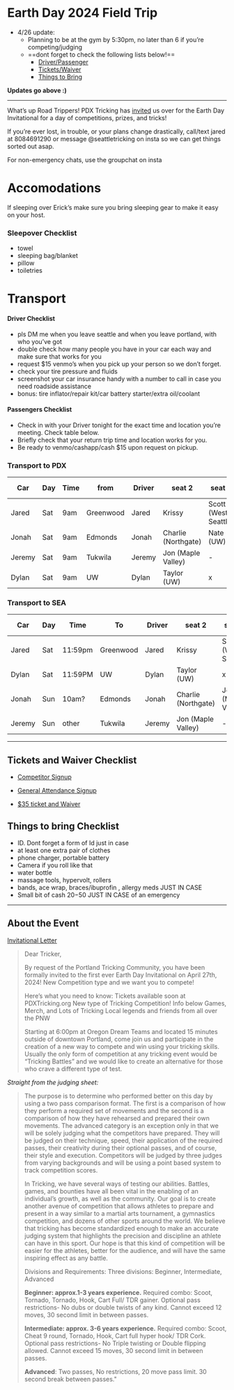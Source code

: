 # Earth Day 2024 Field Trip

- 4/26 update:
    - Planning to be at the gym by 5:30pm, no later than 6 if you’re competing/judging
    - ==dont forget to check the following lists below!==
        - [Driver/Passenger](#driver-checklist)
        - [Tickets/Waiver](#tickets-and-waiver-checklist)
        - [Things to Bring](#things-to-bring-checklist)

**Updates go above :)** 
___  



What’s up Road Trippers! PDX Tricking has [invited](https://docs.google.com/document/d/1CNeEMOGY-I3WvGw91sKMb-Zu0rW3dz9SqcELI3s2hGU/edit) us over for the Earth Day Invitational for a day of competitions, prizes, and tricks!

If you’re ever lost, in trouble, or your plans change drastically, call/text jared at 8084691290 or message @seattletricking on insta so we can get things sorted out asap.

For non-emergency chats, use the groupchat on insta

# Accomodations
If sleeping over Erick’s make sure you bring sleeping gear to make it easy on your host.
### Sleepover Checklist
- towel
- sleeping bag/blanket
- pillow
- toiletries




# Transport
#### Driver Checklist
- pls DM me when you leave seattle and when you leave portland, with who you’ve got
- double check how many people you have in your car each way and make sure that works for you
- request $15 venmo’s when you pick up your person so we don’t forget.
- check your tire pressure and fluids
- screenshot your car insurance handy with a number to call in case you need roadside assistance
- bonus: tire inflator/repair kit/car battery starter/extra oil/coolant
#### Passengers Checklist
- Check in with your Driver tonight for the exact time and location you’re meeting. Check table below.
- Briefly check that your return trip time and location works for you.
- Be ready to venmo/cashapp/cash $15 upon request on pickup.


### Transport to PDX 
|Car    | Day | Time  | from      | Driver |seat 2|seat 3|seat 4|seat 5|
| - | -|  - | - | - | - | - | - | - |
| Jared | Sat | 9am   | Greenwood | Jared  | Krissy   | Scott (West Seattle) | - | x |
| Jonah | Sat | 9am   | Edmonds   | Jonah  | Charlie (Northgate) | Nate (UW) | - | - |
| Jeremy| Sat | 9am   | Tukwila   | Jeremy | Jon (Maple Valley)     | - | - | x |
| Dylan | Sat | 9am   | UW        | Dylan  | Taylor (UW)  | x | x | x |


### Transport to SEA
|Car    | Day | Time  | To      | Driver |seat 2|seat 3|seat 4|seat 5|
| - | -|  - | - | - | - | - | - | - |
| Jared | Sat | 11:59pm   | Greenwood | Jared  | Krissy   | Scott (West Seattle) | Nate (UW) | x |
| Dylan | Sat | 11:59PM     | UW        | Dylan  | Taylor (UW)  | x | x | x |
| Jonah | Sun | 10am?     | Edmonds   | Jonah  | Charlie (Northgate) | Jon (Maple Valley) | - | - |
| Jeremy| Sun | other     | Tukwila   | Jeremy | Jon (Maple Valley)     | - | - | x |
---
## Tickets and Waiver Checklist
- [Competitor Signup](https://docs.google.com/forms/d/1Y-vnRN5slzcqnLL8XDMnZW1VEtJoQ7kw7apJ3bj_Ods/viewform?edit_requested=true)

- [General Attendance Signup](https://docs.google.com/forms/d/e/1FAIpQLSfaXSBsqnIHh9f8iD1OZEAlXaedV0L8HdhVZAy4k7R7n8ZosA/viewform)

- [$35 ticket and Waiver](https://www.pdxtricking.org/events)



## Things to bring Checklist
- ID.  Dont forget a form of Id just in case
- at least one extra pair of clothes
- phone charger, portable battery
- Camera if you roll like that
- water bottle
- massage tools, hypervolt, rollers
- bands, ace wrap, braces/ibuprofin , allergy meds JUST IN CASE
- Small bit of cash $20-$50 JUST IN CASE of an emergency
---
## About the Event 
[Invitational Letter](https://docs.google.com/document/d/1CNeEMOGY-I3WvGw91sKMb-Zu0rW3dz9SqcELI3s2hGU/edit)

>Dear Tricker,
>
>By request of the Portland Tricking Community, you have been formally invited to the first ever Earth Day Invitational on April 27th, 2024! New Competition type and we want you to compete!
>
>Here’s what you need to know:
Tickets available soon at PDXTricking.org
New type of Tricking Competition! Info below
Games, Merch, and Lots of Tricking
Local legends and  friends from all over the PNW
>
>Starting at 6:00pm at Oregon Dream Teams and located 15 minutes outside of downtown Portland, come join us and participate in the creation of a new way to compete and win using your tricking skills. Usually the only form of competition at any tricking event would be “Tricking Battles” and we would like to create an alternative for those who crave a different type of test.


*Straight from the judging sheet:*

>The purpose is to determine who performed better on this day by using a two pass comparison format. The first is a comparison of how they perform a required set of movements and the second is a comparison of how they have rehearsed and prepared their own movements. The advanced category is an exception only in that we will be solely judging what the competitors have prepared. They will be judged on their technique, speed, their application of the required passes, their creativity during their optional passes, and of course, their style and execution. Competitors will be judged by three judges from varying backgrounds and will be using a point based system to track competition scores.
>
>In Tricking, we have several ways of testing our abilities. Battles, games, and bounties have all been vital in the enabling of an individual’s growth, as well as the community. Our goal is to create another avenue of competition that allows athletes to prepare and present in a way similar to a martial arts tournament, a gymnastics competition, and dozens of other sports around the world. We believe that tricking has become standardized enough to make an accurate judging system that highlights the precision and discipline an athlete can have in this sport. Our hope is that this kind of competition will be easier for the athletes, better for the audience, and will have the same inspiring effect as any battle.
>
>Divisions and Requirements:
Three divisions: Beginner, Intermediate, Advanced
>
>**Beginner: approx.1-3 years experience.** Required combo: Scoot, Tornado, Tornado, Hook, Cart Full/ TDR gainer. Optional pass restrictions- No dubs or double twists of any kind. Cannot exceed 12 moves, 30 second limit in between passes.
>
>**Intermediate: approx. 3-6 years experience.** Required combo: Scoot, Cheat 9 round, Tornado, Hook, Cart full hyper hook/ TDR Cork. Optional pass restrictions- No Triple twisting or Double flipping allowed. Cannot exceed 15 moves, 30 second limit in between passes.
>
>**Advanced**: Two passes, No restrictions, 20 move pass limit. 30 second break between passes."